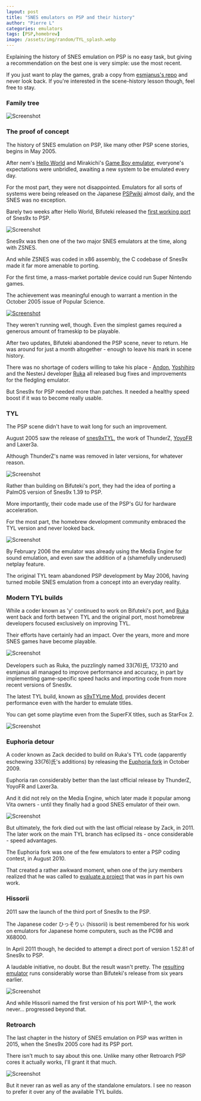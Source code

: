 ```yaml
---
layout: post
title: "SNES emulators on PSP and their history"
author: "Pierre L"
categories: emulators
tags: [PSP,homebrew]
image: /assets/img/random/TYL_splash.webp
---
```


Explaining the history of SNES emulation on PSP is no easy task, but giving a recommendation on the best one is very simple: use the most recent.

If you just want to play the games, grab a copy from [esmjanus's repo](https://github.com/esmjanus/snes9xTYL/releases) and never look back. If you're interested in the scene-history lesson though, feel free to stay.

### Family tree

![Screenshot](https://github.com/PSP-Archive/PSP-Archive.github.io/raw/gh-pages/assets/img/random/snes9x_PSP_famtree.webp)

### The proof of concept

The history of SNES emulation on PSP, like many other PSP scene stories, begins in May 2005. 

After nem's [Hello World](https://archive.org/details/hellopsp_R1.7z) and Mirakichi's [Game Boy emulator](https://archive.org/details/gbemu.7z), everyone's expectations were unbridled, awaiting a new system to be emulated every day.

For the most part, they were not disappointed. Emulators for all sorts of systems were being released on the Japanese [PSPwiki](https://web.archive.org/web/20050517083941/http://psp.holybell.to:80/) almost daily, and the SNES was no exception.

Barely two weeks after Hello World, Bifuteki released the [first working port](https://archive.org/details/snes-9-x.-7z) of Snes9x to PSP.

![Screenshot](https://github.com/PSP-Archive/PSP-Archive.github.io/raw/gh-pages/assets/img/snaps/bifuteki.webp)

Snes9x was then one of the two major SNES emulators at the time, along with ZSNES. 

And while ZSNES was coded in x86 assembly, the C codebase of Snes9x made it far more amenable to porting.

For the first time, a mass-market portable device could run Super Nintendo games. 

The achievement was meaningful enough to warrant a mention in the October 2005 issue of Popular Science.

[![Screenshot](https://github.com/PSP-Archive/PSP-Archive.github.io/raw/gh-pages/assets/img/random/PopSci_Oct05_trim.webp)](https://github.com/PSP-Archive/PSP-Archive.github.io/raw/gh-pages/assets/img/random/PopSci_Oct05.webp)

They weren't running well, though. Even the simplest games required a generous amount of frameskip to be playable. 

After two updates, Bifuteki abandoned the PSP scene, never to return. He was around for just a month altogether - enough to leave his mark in scene history.

There was no shortage of coders willing to take his place - [Andon](https://archive.org/details/uo_Snes9x-0.02pd2-20050728.7z), [Yoshihiro](https://archive.org/details/snes-9-x-yoshihiro-optimized.-7z) and the NesterJ developer [Ruka](https://archive.org/details/y33Ruka0034.7z) all released bug fixes and improvements for the fledgling emulator. 

But Snes9x for PSP needed more than patches. It needed a healthy speed boost if it was to become really usable.

### TYL

The PSP scene didn't have to wait long for such an improvement. 

August 2005 saw the release of [snes9xTYL](https://archive.org/details/s9xTYL-0.4.2me.7z), the work of ThunderZ, [YoyoFR](http://yoyofr92.free.fr/psp/snespsp.html) and Laxer3a. 

Although ThunderZ's name was removed in later versions, for whatever reason.

![Screenshot](https://github.com/PSP-Archive/PSP-Archive.github.io/raw/gh-pages/assets/img/snaps/tyl_042_mario.webp)

Rather than building on Bifuteki's port, they had the idea of porting a PalmOS version of Snes9x 1.39 to PSP. 

More importantly, their code made use of the PSP's GU for hardware acceleration. 

For the most part, the homebrew development community embraced the TYL version and never looked back. 

![Screenshot](https://github.com/PSP-Archive/PSP-Archive.github.io/raw/gh-pages/assets/img/snaps/tyl_042.webp)

By February 2006 the emulator was already using the Media Engine for sound emulation, and even saw the addition of a (shamefully underused) netplay feature.

The original TYL team abandoned PSP development by May 2006, having turned mobile SNES emulation from a concept into an everyday reality. 

### Modern TYL builds

While a coder known as 'y' continued to work on Bifuteki's port, and [Ruka](https://web.archive.org/web/20070220052141/http://rukapsp.hp.infoseek.co.jp/) went back and forth between TYL and the original port, most homebrew developers focused exclusively on improving TYL.

Their efforts have certainly had an impact. Over the years, more and more SNES games have become playable. 

![Screenshot](https://github.com/PSP-Archive/PSP-Archive.github.io/raw/gh-pages/assets/img/snaps/esmjanus_dkc3.webp)

Developers such as Ruka, the puzzlingly named 33(76)氏, 173210 and esmjanus all managed to improve performance and accuracy, in part by implementing game-specific speed hacks and importing code from more recent versions of Snes9x.

The latest TYL build, known as [s9xTYLme Mod](https://archive.org/details/s9xTYLme_mod.7z), provides decent performance even with the harder to emulate titles.

You can get some playtime even from the SuperFX titles, such as StarFox 2.

![Screenshot](https://github.com/PSP-Archive/PSP-Archive.github.io/raw/gh-pages/assets/img/snaps/esmjanus_sf2.webp)

### Euphoria detour

A coder known as Zack decided to build on Ruka's TYL code (apparently eschewing 33(76)氏's additions) by releasing the [Euphoria fork](https://web.archive.org/web/20091023065110/http://www.retroemu.com/forum/index.php?/topic/13-release-snes9x-euphoria-r1-speed/
) in October 2009.

Euphoria ran considerably better than the last official release by ThunderZ, YoyoFR and Laxer3a. 

And it did not rely on the Media Engine, which later made it popular among Vita owners - until they finally had a good SNES emulator of their own.

![Screenshot](https://github.com/PSP-Archive/PSP-Archive.github.io/raw/gh-pages/assets/img/snaps/euphoria.webp)

But ultimately, the fork died out with the last official release by Zack, in 2011. The later work on the main TYL branch has eclipsed its - once considerable - speed advantages.

The Euphoria fork was one of the few emulators to enter a PSP coding contest, in August 2010. 

That created a rather awkward moment, when one of the jury members realized that he was called to [evaluate a project](https://www.neoflash.com/forum/index.php?topic=6346.0) that was in part his own work.

### Hissorii

2011 saw the launch of the third port of Snes9x to the PSP. 

The Japanese coder ひっそりぃ (hissorii) is best remembered for his work on emulators for Japanese home computers, such as the PC98 and X68000. 

In April 2011 though, he decided to attempt a direct port of version 1.52.81 of Snes9x to PSP. 

A laudable initiative, no doubt. But the result wasn't pretty. The [resulting emulator](https://archive.org/details/snes9x-1.52.81-psp.7z) runs considerably worse than Bifuteki's release from six years earlier. 

![Screenshot](https://github.com/PSP-Archive/PSP-Archive.github.io/raw/gh-pages/assets/img/snaps/hissorii.webp)

And while Hissorii named the first version of his port WIP-1, the work never... progressed beyond that.

### Retroarch

The last chapter in the history of SNES emulation on PSP was written in 2015, when the Snes9x 2005 core had its PSP port.

There isn't much to say about this one. Unlike many other Retroarch PSP cores it actually works, I'll grant it that much.

![Screenshot](https://github.com/PSP-Archive/PSP-Archive.github.io/raw/gh-pages/assets/img/snaps/retroarch_snes9x.webp)

But it never ran as well as any of the standalone emulators. I see no reason to prefer it over any of the available TYL builds.
